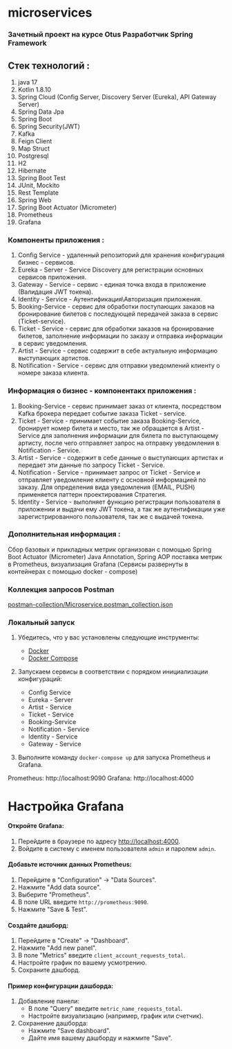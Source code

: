 # microservices
### Зачетный проект на курсе Otus Разработчик Spring Framework
## Стек технологий :
1. java 17
2. Kotlin 1.8.10 
3. Spring Cloud (Config Server, Discovery Server (Eureka), API Gateway Server)
4. Spring Data Jpa 
5. Spring Boot 
6. Spring Security(JWT) 
7. Kafka 
8. Feign Client
9. Map Struct
10. Postgresql
11. H2
12. Hibernate
13. Spring Boot Test
14. JUnit, Mockito
15. Rest Template
16. Spring Web
17. Spring Boot Actuator (Micrometer)
18. Prometheus
19. Grafana

### Компоненты приложения :
1. Config Service - удаленный репозиторий для хранения конфигурация бизнес - сервисов.
2. Eureka - Server - Service Discovery для регистрации основных сервисов приложения.
3. Gateway - Service - сервис - единая точка входа в приложение (Валидация JWT токена).
4. Identity - Service - Аутентификация\Авторизация приложения.
5. Booking-Service - сервис для обработки поступающих заказов на бронирование билетов с последующей передачей заказа
в сервис (Ticket-service).
6. Ticket - Service - сервис для обработки заказов на бронирование билетов, заполнение информации по заказу и отправка
информации в сервис уведомления.
7. Artist - Service - сервис содержит в себе актуальную информацию выступающих артистов.
8. Notification - Service - сервис для отправки уведомлений клиенту о номере заказа клиента.

### Информация о бизнес - компонентакх приложения :
1. Booking-Service - сервис принимает заказ от клиента, посредством Kafka брокера передает событие заказа Ticket - service.
2. Ticket - Service - принимает событие заказа Booking-Service, бронирует номер билета и место, так же обращается 
в Artist - Service для заполнения информации для билета по выступающему артисту, после чего отправляет запрос на 
отправку уведомления в Notification - Service.
3. Artist - Service - содержит в себе данные о выступающих артистах и передает эти данные по запросу Ticket - Service.
4. Notification - Service - принимает запрос от Ticket - Service и отправляет уведомление клиенту с основной информацией
по заказу. Для определения вида уведомления (EMAIL, PUSH) применяется паттерн проектирования Стратегия.
5. Identity - Service - выполняет функцию регистрации пользователя в приложении и выдачи ему JWT токена, а так же
аутентификации уже зарегистрированного пользователя, так же с выдачей токена.

### Дополнительная информация :
Сбор базовых и прикладных метрик организован с помощью Spring Boot Actuator (Micrometer) Java Annotation, Spring AOP
поставка метрик в Prometheus, визуализация Grafana (Сервисы развернуты в контейнерах с помощью docker - compose)

### Коллекция запросов Postman 
[postman-collection/Microservice.postman_collection.json](postman-collection/Microservice.postman_collection.json)

### Локальный запуск

1. Убедитесь, что у вас установлены следующие инструменты:
    - [Docker](https://www.docker.com/get-started)
    - [Docker Compose](https://docs.docker.com/compose/install/)

2. Запускаем сервисы в соответствии с порядком инициализации конфигураций:
    - Config Service
    - Eureka - Server
    - Artist - Service
    - Ticket - Service
    - Booking-Service
    - Notification - Service
    - Identity - Service
    - Gateway - Service

3. Выполните команду `docker-compose up` для запуска Prometheus и Grafana.

Prometheus: http://localhost:9090
Grafana: http://localhost:4000

# Настройка Grafana

#### Откройте Grafana:

1. Перейдите в браузере по адресу [http://localhost:4000](http://localhost:4000).
2. Войдите в систему с именем пользователя `admin` и паролем `admin`.

#### Добавьте источник данных Prometheus:

1. Перейдите в "Configuration" -> "Data Sources".
2. Нажмите "Add data source".
3. Выберите "Prometheus".
4. В поле URL введите `http://prometheus:9090`.
5. Нажмите "Save & Test".

#### Создайте дашборд:

1. Перейдите в "Create" -> "Dashboard".
2. Нажмите "Add new panel".
3. В поле "Metrics" введите `client_account_requests_total`.
4. Настройте график по вашему усмотрению.
5. Сохраните дашборд.

#### Пример конфигурации дашборда:

1. Добавление панели:
   - В поле "Query" введите `metric_name_requests_total`.
   - Настройте визуализацию (например, график или счетчик).
2. Сохранение дашборда:
   - Нажмите "Save dashboard".
   - Дайте имя вашему дашборду и нажмите "Save".